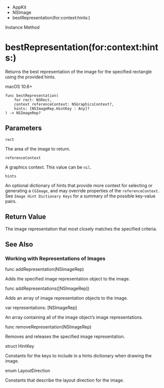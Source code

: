 

- AppKit
- NSImage
-  bestRepresentation(for:context:hints:) 

Instance Method

# bestRepresentation(for:context:hints:)

Returns the best representation of the image for the specified rectangle using the provided hints.

macOS 10.6+

``` source
func bestRepresentation(
    for rect: NSRect,
    context referenceContext: NSGraphicsContext?,
    hints: [NSImageRep.HintKey : Any]?
) -> NSImageRep?
```

## Parameters 

`rect`  

The area of the image to return.

`referenceContext`  

A graphics context. This value can be `nil`.

`hints`  

An optional dictionary of hints that provide more context for selecting or generating a `CGImage`, and may override properties of the `referenceContext`. See `Image Hint Dictionary Keys` for a summary of the possible key-value pairs.

## Return Value

The image representation that most closely matches the specified criteria.

## See Also

### Working with Representations of Images

func addRepresentation(NSImageRep)

Adds the specified image representation object to the image.

func addRepresentations([NSImageRep])

Adds an array of image representation objects to the image.

var representations: [NSImageRep]

An array containing all of the image object’s image representations.

func removeRepresentation(NSImageRep)

Removes and releases the specified image representation.

struct HintKey

Constants for the keys to include in a hints dictionary when drawing the image.

enum LayoutDirection

Constants that describe the layout direction for the image.

